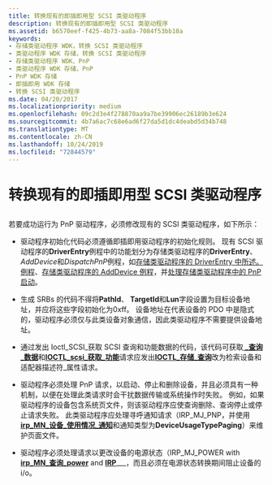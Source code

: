 ```yaml
---
title: 转换现有的即插即用型 SCSI 类驱动程序
description: 转换现有的即插即用型 SCSI 类驱动程序
ms.assetid: b6570eef-f425-4b73-aa8a-7084f53bb10a
keywords:
- 存储类驱动程序 WDK，转换 SCSI 类驱动程序
- 类驱动程序 WDK 存储，转换 SCSI 类驱动程序
- 存储类驱动程序 WDK、PnP
- 类驱动程序 WDK 存储，PnP
- PnP WDK 存储
- 即插即用 WDK 存储
- 转换 SCSI 类驱动程序
ms.date: 04/20/2017
ms.localizationpriority: medium
ms.openlocfilehash: 09c2d3e4f278870aa9a7be39906ec26189b3e624
ms.sourcegitcommit: 4b7a6ac7c68e6ad6f27da5d1dc4deabd5d34b748
ms.translationtype: MT
ms.contentlocale: zh-CN
ms.lasthandoff: 10/24/2019
ms.locfileid: "72844579"
---
```

# <a name="converting-an-existing-scsi-class-driver-for-plug-and-play"></a>转换现有的即插即用型 SCSI 类驱动程序


## <span id="ddk_converting_an_existing_scsi_class_driver_for_plug_and_play_kg"></span><span id="DDK_CONVERTING_AN_EXISTING_SCSI_CLASS_DRIVER_FOR_PLUG_AND_PLAY_KG"></span>


若要成功运行为 PnP 驱动程序，必须修改现有的 SCSI 类驱动程序，如下所示：

-   驱动程序初始化代码必须遵循即插即用驱动程序的初始化规则。 现有 SCSI 驱动程序的**DriverEntry**例程中的功能划分为存储类驱动程序的**DriverEntry**、 *AddDevice*和*DispatchPnP*例程，如[存储类驱动程序的 DriverEntry 中所述。例程](storage-class-driver-s-driverentry-routine.md)、[存储类驱动程序的 AddDevice 例程](storage-class-driver-s-adddevice-routine.md)，并[处理存储类驱动程序中的 PnP 启动](handling-pnp-start-in-a-storage-class-driver.md)。

-   生成 SRBs 的代码不得将**PathId**、 **TargetId**和**Lun**字段设置为目标设备地址，并应将这些字段初始化为0xff。 设备地址在代表设备的 PDO 中是隐式的，驱动程序必须仅与此类设备对象通信，因此类驱动程序不需要提供设备地址。

-   通过发出 Ioctl\_SCSI\_获取 SCSI 查询和功能数据的代码，该代码可获取[ **\_查询\_数据**](https://docs.microsoft.com/windows-hardware/drivers/ddi/ntddscsi/ni-ntddscsi-ioctl_scsi_get_inquiry_data)和[**IOCTL\_scsi\_获取\_功能**](https://docs.microsoft.com/windows-hardware/drivers/ddi/ntddscsi/ni-ntddscsi-ioctl_scsi_get_capabilities)请求应发出[**IOCTL\_存储\_查询**](https://docs.microsoft.com/windows-hardware/drivers/ddi/ntddstor/ni-ntddstor-ioctl_storage_query_property)改为检索设备和适配器描述符\_属性请求。

-   驱动程序必须处理 PnP 请求，以启动、停止和删除设备，并且必须具有一种机制，以便在处理此类请求时会干扰数据传输或系统操作时失败。 例如，如果驱动程序的设备包含系统页文件，则该驱动程序应使查询删除、查询停止或停止请求失败。 此类驱动程序应处理寻呼通知请求（IRP\_MJ\_PNP，并使用[**irp\_MN\_设备\_使用情况\_通知**](https://docs.microsoft.com/windows-hardware/drivers/kernel/irp-mn-device-usage-notification)和通知类型为**DeviceUsageTypePaging**）来维护页面文件。

-   驱动程序必须处理请求以更改设备的电源状态（IRP\_MJ\_POWER with [**irp\_MN\_查询\_power**](https://docs.microsoft.com/windows-hardware/drivers/kernel/irp-mn-query-power) and [**IRP**](https://docs.microsoft.com/windows-hardware/drivers/kernel/irp-mn-set-power)\_\_\_，而且必须在电源状态转换期间阻止设备的 i/o。

 

 




